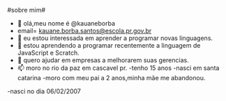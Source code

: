 #sobre mim#
- 👋 olá,meu nome é @kauaneborba
- email= kauane.borba.santos@escola.pr.gov.br
- 👀 eu estou interessada em aprender a programar novas linguagens.
- 🌱 estou aprendendo a programar recentemente a linguagem de JavaScript e Scratch.
- 💞️ quero ajudar em empresas a melhorarem suas gerencias.
- 📫 moro no rio da paz em cascavel pr. 
-tenho 15 anos 
-nasci em santa catarina
-moro com meu pai a 2 anos,minha mãe me abandonou.




-nasci no dia 06/02/2007
